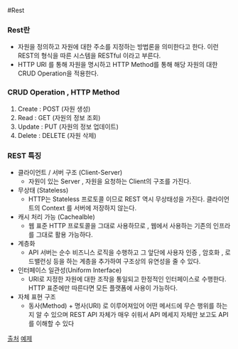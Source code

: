 #Rest

### Rest란
- 자원을 정의하고 자원에 대한 주소를 지정하는 방법론을 의미한다고 한다. 이런 REST의 형식을 따른 시스템을 RESTful 이라고 부른다.
- HTTP URI 를 통해 자원을 명시하고 HTTP Method를 통해 해당 자원의 대한 CRUD Operation을 적용한다.

### CRUD Operation , HTTP Method
1. Create : POST (자원 생성)
2. Read : GET (자원의 정보 조회)
3. Update : PUT (자원의 정보 업데이트)
4. Delete : DELETE (자원 삭제)

### REST 특징
- 클라이언트 / 서버 구조 (Client-Server)
  + 자원이 있는 Server , 자원을 요청하는 Client의 구조를 가진다.
- 무상태 (Stateless)
  + HTTP는 Stateless 프로토콜 이므로 REST 역시 무상태성을 가진다. 클라이언트의 Context 를 서버에 저장하지 않는다.
- 캐시 처리 가능 (Cachealble)
  + 웹 표준 HTTP 프로토콜을 그대로 사용하므로 , 웹에서 사용하는 기존의 인프라를 그대로 활용 가능하다.
- 계층화
  + API 서버는 순수 비즈니스 로직을 수행하고 그 앞단에 사용자 인증 , 암호화 , 로드밸런싱 등을 하는 계층을 추가하여 구조상의 유연성을 줄 수 있다.
- 인터페이스 일관성(Uniform Interface)
  + URI로 지정한 자원에 대한 조작을 통일되고 한정적인 인터페이스로 수행한다. HTTP 표준에만 따른다면 모든 플랫폼에 사용이 가능하다.
- 자체 표현 구조
  + 동사(Method) + 명사(URI) 로 이루어져있어 어떤 메서드에 무슨 행위를 하는지 알 수 있으며 REST API 자체가 매우 쉬워서 API 메세지 자체만 보고도 API를 이해할 수 있다
 
[출처](https://hckcksrl.medium.com/rest%EB%9E%80-c602c3324196)
[예제](https://github.com/Kimbeomchul/Santa)
